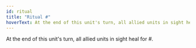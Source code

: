 ```yaml
---
id: ritual
title: "Ritual #"
hoverText: At the end of this unit's turn, all allied units in sight heal for \#. 
---
```


At the end of this unit's turn, all allied units in sight heal for #. 